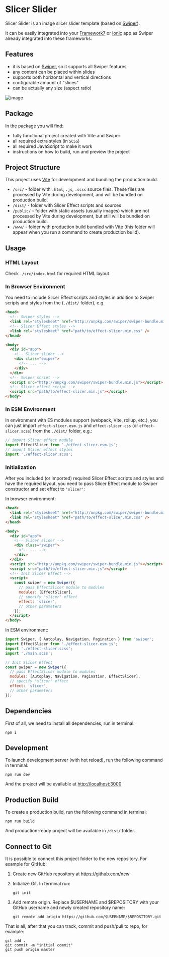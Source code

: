 # Slicer Slider

Slicer Slider is an image slicer slider template (based on [Swiper](https://swiperjs.com)).

It can be easily integrated into your [Framework7](https://framework7.io) or [Ionic](https://ionicframework.com) app as Swiper already integrated into these frameworks.

## Features

- it is based on [Swiper](https://swiperjs.com), so it supports all Swiper features
- any content can be placed within slides
- supports both horizontal and vertical directions
- configurable amount of "slices"
- can be actually any size (aspect ratio)

![image](https://user-images.githubusercontent.com/61298021/179510177-1ff47f21-c2e7-42ac-9df4-04fc98067a64.png)

## Package

In the package you will find:

- fully functional project created with Vite and Swiper
- all required extra styles (in `SCSS`)
- all required JavaScript to make it work
- instructions on how to build, run and preview the project

<!-- STORE_END -->

## Project Structure

This project uses [Vite](https://vitejs.dev) for development and bundling the production build.

- `/src/` - folder with `.html`, `.js`, `.scss` source files. These files are processed by Vite during development, and will be bundled on production build.
- `/dist/` - folder with Slicer Effect scripts and sources
- `/public/` - folder with static assets (usually images) which are not processed by Vite during development, but still will be bundled on production build.
- `/www/` - folder with production build bundled with Vite (this folder will appear when you run a command to create production build).

## Usage

### HTML Layout

Check `./src/index.html` for required HTML layout

### In Browser Environment

You need to include Slicer Effect scripts and styles in addition to Swiper scripts and styles from the (`./dist/` folder), e.g.

```html
<head>
  <!-- Swiper styles -->
  <link rel="stylesheet" href="http://unpkg.com/swiper/swiper-bundle.min.css" />
  <!-- Slicer Effect styles -->
  <link rel="stylesheet" href="path/to/effect-slicer.min.css" />
</head>

<body>
  <div id="app">
    <!-- Slicer slider -->
    <div class="swiper">
      <!-- ... -->
    </div>
  </div>
  <!-- Swiper script -->
  <script src="http://unpkg.com/swiper/swiper-bundle.min.js"></script>
  <!-- Slicer effect script -->
  <script src="path/to/effect-slicer.min.js"></script>
</body>
```

### In ESM Environment

In environment with ES modules support (webpack, Vite, rollup, etc.), you can just import `effect-slicer.esm.js` and `effect-slicer.css` (or `effect-slicer.scss`) from the `./dist/` folder, e.g.:

```js
// import Slicer effect module
import EffectSlicer from './effect-slicer.esm.js';
// import Slicer effect styles
import './effect-slicer.scss';
```

### Initialization

After you included (or imported) required Slicer Effect scripts and styles and have the required layout, you need to pass Slicer Effect module to Swiper constructor and set effect to `'slicer'`:

In browser environment:

```html
<head>
  <link rel="stylesheet" href="http://unpkg.com/swiper/swiper-bundle.min.css" />
  <link rel="stylesheet" href="path/to/effect-slicer.min.css" />
</head>

<body>
  <div id="app">
    <!-- Slicer slider -->
    <div class="swiper">
      <!-- ... -->
    </div>
  </div>
  <script src="http://unpkg.com/swiper/swiper-bundle.min.js"></script>
  <script src="path/to/effect-slicer.min.js"></script>
  <!-- Init Slicer Effect -->
  <script>
    const swiper = new Swiper({
      // pass EffectSlicer module to modules
      modules: [EffectSlicer],
      // specify "slicer" effect
      effect: 'slicer',
      // other parameters
    });
  </script>
</body>
```

In ESM environment:

```js
import Swiper, { Autoplay, Navigation, Pagination } from 'swiper';
import EffectSlicer from './effect-slicer.esm.js';
import './effect-slicer.scss';
import './main.scss';

// Init Slicer Effect
const swiper = new Swiper({
  // pass EffectSlicer module to modules
  modules: [Autoplay, Navigation, Pagination, EffectSlicer],
  // specify "slicer" effect
  effect: 'slicer',
  // other parameters
});
```

## Dependencies

First of all, we need to install all dependencies, run in terminal:

```
npm i
```

## Development

To launch development server (with hot reload), run the following command in terminal:

```
npm run dev
```

And the project will be available at [http://localhost:3000](http://localhost:3000)

## Production Build

To create a production build, run the following command in terminal:

```
npm run build
```

And production-ready project will be available in `/dist/` folder.

## Connect to Git

It is possible to connect this project folder to the new repository. For example for GitHub:

1. Create new GitHub repository at https://github.com/new

2. Initialize Git. In terminal run:

   ```
   git init
   ```

3. Add remote origin. Replace $USERNAME and $REPOSITORY with your GitHub username and newly created repository name:
   ```
   git remote add origin https://github.com/$USERNAME/$REPOSITORY.git
   ```

That is all, after that you can track, commit and push/pull to repo, for example:

```
git add .
git commit -m "initial commit"
git push origin master
```
